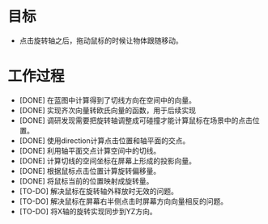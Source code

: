 # 目标
- 点击旋转轴之后，拖动鼠标的时候让物体跟随移动。

# 工作过程
- [DONE] 在蓝图中计算得到了切线方向在空间中的向量。
- [DONE] 实现齐次向量转欧氏向量的函数，用于后续实现
- [DONE] 调研发现需要把旋转轴调整成可碰撞才能计算鼠标在场景中的点击位置。
- [DONE] 使用direction计算点击位置和轴平面的交点。
- [DONE] 利用轴平面交点计算空间中的切线。
- [DONE] 计算切线的空间坐标在屏幕上形成的投影向量。
- [DONE] 根据鼠标点击位置计算旋转偏移量。
- [DONE] 将鼠标当前的位置映射成旋转量。
- [TO-DO] 解决鼠标在旋转轴外释放时无效的问题。
- [TO-DO] 解决鼠标在屏幕右半侧点击时屏幕方向向量相反的问题。
- [TO-DO] 将X轴的旋转实现同步到YZ方向。